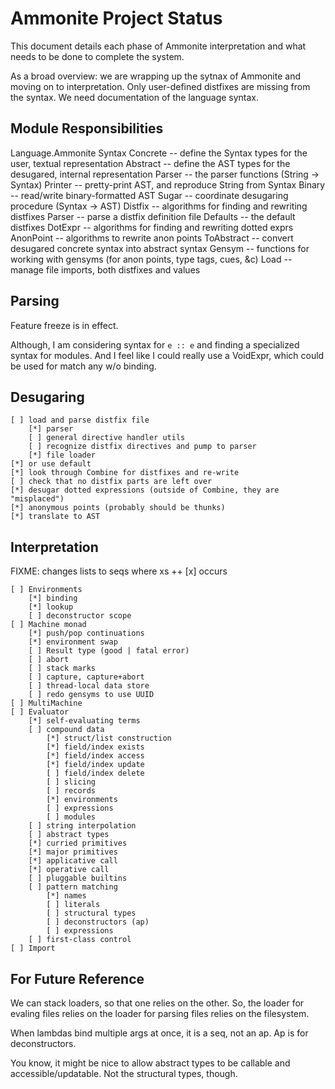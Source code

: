 Ammonite Project Status
=======================

This document details each phase of Ammonite interpretation and what needs to be done to complete the system.

As a broad overview: we are wrapping up the sytnax of Ammonite and moving on to interpretation.
Only user-defined distfixes are missing from the syntax.
We need documentation of the language syntax.

Module Responsibilities
-----------------------

Language.Ammonite
	Syntax
		Concrete -- define the Syntax types for the user, textual representation
		Abstract -- define the AST types for the desugared, internal representation
		Parser -- the parser functions (String -> Syntax)
		Printer -- pretty-print AST, and reproduce String from Syntax
		Binary -- read/write binary-formatted AST
		Sugar -- coordinate desugaring procedure (Syntax -> AST)
			Distfix -- algorithms for finding and rewriting distfixes
				Parser -- parse a distfix definition file
				Defaults -- the default distfixes
			DotExpr -- algorithms for finding and rewriting dotted exprs
			AnonPoint -- algorithms to rewrite anon points
			ToAbstract -- convert desugared concrete syntax into abstract syntax
	Gensym -- functions for working with gensyms (for anon points, type tags, cues, &c)
	Load -- manage file imports, both distfixes and values


Parsing
-------

Feature freeze is in effect.

Although, I am considering syntax for `e :: e` and finding a specialized syntax for modules.
And I feel like I could really use a VoidExpr, which could be used for match any w/o binding. 


Desugaring
----------

	[ ] load and parse distfix file
		[*] parser
		[ ] general directive handler utils
		[ ] recognize distfix directives and pump to parser
		[*] file loader
	[*] or use default
	[*] look through Combine for distfixes and re-write
	[ ] check that no distfix parts are left over
	[*] desugar dotted expressions (outside of Combine, they are "misplaced")
	[*] anonymous points (probably should be thunks)
	[*] translate to AST


Interpretation
--------------

FIXME: changes lists to seqs where xs ++ [x] occurs

	[ ] Environments
		[*] binding
		[*] lookup
		[ ] deconstructor scope
	[ ] Machine monad
		[*] push/pop continuations
		[*] environment swap
		[ ] Result type (good | fatal error)
		[ ] abort
		[ ] stack marks
		[ ] capture, capture+abort
		[ ] thread-local data store
		[ ] redo gensyms to use UUID
	[ ] MultiMachine
	[ ] Evaluator
		[*] self-evaluating terms
		[ ] compound data
			[*] struct/list construction
			[*] field/index exists
			[*] field/index access
			[*] field/index update
			[ ] field/index delete
			[ ] slicing
			[ ] records
			[*] environments
			[ ] expressions
			[ ] modules
		[ ] string interpolation
		[ ] abstract types
		[*] curried primitives
		[*] major primitives
		[*] applicative call
		[*] operative call
		[ ] pluggable builtins
		[ ] pattern matching
			[*] names
			[ ] literals
			[ ] structural types
			[ ] deconstructors (ap)
			[ ] expressions
		[ ] first-class control
	[ ] Import


For Future Reference
--------------------

We can stack loaders, so that one relies on the other.
So, the loader for evaling files relies on the loader for parsing files relies on the filesystem.

When lambdas bind multiple args at once, it is a seq, not an ap. Ap is for deconstructors.

You know, it might be nice to allow abstract types to be callable and accessible/updatable.
Not the structural types, though.